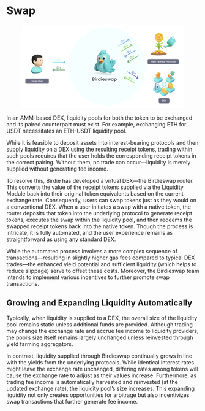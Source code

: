 # Swap

<figure><img src="../../../.gitbook/assets/Birdieswap_Swap_description.png" alt=""><figcaption></figcaption></figure>

In an AMM-based DEX, liquidity pools for both the token to be exchanged and its paired counterpart must exist. For example, exchanging ETH for USDT necessitates an ETH-USDT liquidity pool.

While it is feasible to deposit assets into interest-bearing protocols and then supply liquidity on a DEX using the resulting receipt tokens, trading within such pools requires that the user holds the corresponding receipt tokens in the correct pairing. Without them, no trade can occur—liquidity is merely supplied without generating fee income.

To resolve this, Birdie has developed a virtual DEX—the Birdieswap router. This converts the value of the receipt tokens supplied via the Liquidity Module back into their original token equivalents based on the current exchange rate. Consequently, users can swap tokens just as they would on a conventional DEX. When a user initiates a swap with a native token, the router deposits that token into the underlying protocol to generate receipt tokens, executes the swap within the liquidity pool, and then redeems the swapped receipt tokens back into the native token. Though the process is intricate, it is fully automated, and the user experience remains as straightforward as using any standard DEX.

While the automated process involves a more complex sequence of transactions—resulting in slightly higher gas fees compared to typical DEX trades—the enhanced yield potential and sufficient liquidity (which helps to reduce slippage) serve to offset these costs. Moreover, the Birdieswap team intends to implement various incentives to further promote swap transactions.

## Growing and Expanding Liquidity Automatically <a href="#growing-and-expanding-liquidity-automatically" id="growing-and-expanding-liquidity-automatically"></a>

Typically, when liquidity is supplied to a DEX, the overall size of the liquidity pool remains static unless additional funds are provided. Although trading may change the exchange rate and accrue fee income to liquidity providers, the pool’s size itself remains largely unchanged unless reinvested through yield farming aggregators.

In contrast, liquidity supplied through Birdieswap continually grows in line with the yields from the underlying protocols. While identical interest rates might leave the exchange rate unchanged, differing rates among tokens will cause the exchange rate to adjust as their values increase. Furthermore, as trading fee income is automatically harvested and reinvested (at the updated exchange rate), the liquidity pool’s size increases. This expanding liquidity not only creates opportunities for arbitrage but also incentivizes swap transactions that further generate fee income.

